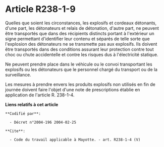 # Article R238-1-9

Quelles que soient les circonstances, les explosifs et cordeaux détonants, d'une part, les détonateurs et relais de
détonation, d'autre part, ne peuvent être transportés que dans des récipients distincts portant à l'extérieur un signe
permettant d'identifier leur contenu et séparés de telle sorte que l'explosion des détonateurs ne se transmette pas aux
explosifs. Ils doivent être transportés dans des conditions assurant leur protection contre tout choc ou chute accidentelle
et contre les risques dus à l'électricité statique. 

Ne peuvent prendre place dans le véhicule ou le convoi transportant les explosifs ou les détonateurs que le personnel chargé
du transport ou de la surveillance. 

Les mesures à prendre envers les produits explosifs non utilisés en fin de journée doivent faire l'objet d'une note de
prescriptions établie en application de l'article R. 238-1-4.

**Liens relatifs à cet article**

	**Codifié par**:

	  - Décret n°2004-196 2004-02-25

	**Cite**:

	  - Code du travail applicable à Mayotte. - art. R238-1-4 (V)
